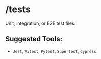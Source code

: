 # /tests
Unit, integration, or E2E test files.

## Suggested Tools:
- `Jest`, `Vitest`, `Pytest`, `Supertest`, `Cypress`
